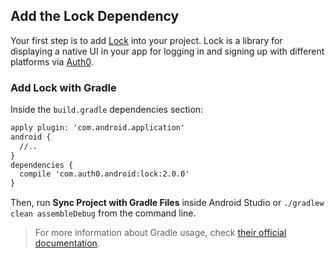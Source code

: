 ## Add the Lock Dependency

Your first step is to add [Lock](https://github.com/auth0/Lock.Android) into your project. Lock is a library for displaying a native UI in your app for logging in and signing up with different platforms via [Auth0](https://auth0.com/).

### Add Lock with Gradle

Inside the `build.gradle` dependencies section:

```xml
apply plugin: 'com.android.application'
android {
  //..
}
dependencies {
  compile 'com.auth0.android:lock:2.0.0'   
}
```

Then, run **Sync Project with Gradle Files** inside Android Studio or `./gradlew clean assembleDebug` from the command line.

> For more information about Gradle usage, check [their official documentation](https://gradle.org/getting-started-android-build/).